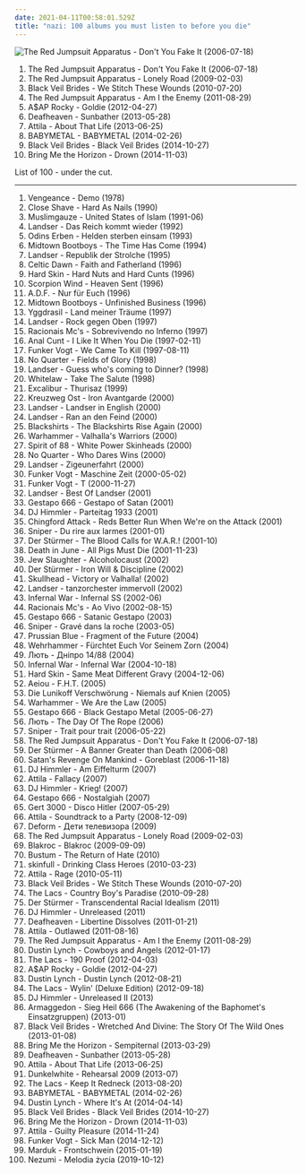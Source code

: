 ```yaml
---
date: 2021-04-11T00:58:01.529Z
title: "nazi: 100 albums you must listen to before you die"
---
```

![The Red Jumpsuit Apparatus - Don&#39;t You Fake It (2006-07-18)](http://coverartarchive.org/release/76360728-22dd-4c57-86d2-481b4a2e88fc/12966416160-500.jpg "The Red Jumpsuit Apparatus - Don't You Fake It (2006-07-18)")
<ol class="albums">
<li data-cover="http://coverartarchive.org/release/76360728-22dd-4c57-86d2-481b4a2e88fc/12966416160-500.jpg" data-tags="rock, alternative rock, emo, screamo" role="button">The Red Jumpsuit Apparatus - Don't You Fake It (2006-07-18)</li>
<li data-cover="https://img.discogs.com/ECgdKUcUeuBXftXptLCijuH3Ck8=/fit-in/225x225/filters:strip_icc():format(jpeg):mode_rgb():quality(90)/discogs-images/R-2756160-1299611878.jpeg.jpg" data-tags="female fronted metal, female vocalists, hair metal, reggaeton, female vocalist, queercore, goregrind, homocore, brutal death metal, nsbm, a campire and a tent and a flashlight and some matches and a tree and that river and my glasses and a spaceship and a really really big bear but the bear is really really far away, drops wet cement on unsuspecting crippled children, a place for people with that tiny black spot on their brain to go when the darkness leaks out and does what it wills, erotic, brutal deathcore, nazi, crimes against humanity, national socialist black metal, swag, fashioncore, antifa, niggacore, a campfire and a tent and a flashlight and some matches and a tree and that river and my glasses and a spaceship and a really really big bear but the bear is really really far away, music to suck cock to, homoerotic, man in the pickle suit tricked me again, wagnerian arrangements, no pubic hair, music to have anal sex to" role="button">The Red Jumpsuit Apparatus - Lonely Road (2009-02-03)</li>
<li data-cover="http://coverartarchive.org/release/93ec657e-220a-4d21-a4c2-dc1028221ed5/8675348488-500.jpg" data-tags="post-hardcore" role="button">Black Veil Brides - We Stitch These Wounds (2010-07-20)</li>
<li data-cover="http://coverartarchive.org/release/af917e2b-9274-40fe-a9bf-8b7f02a413ad/19632602508-500.jpg" data-tags="female fronted metal, female vocalists, hair metal, reggaeton, female vocalist, queercore, goregrind, homocore, brutal death metal, nsbm, a campire and a tent and a flashlight and some matches and a tree and that river and my glasses and a spaceship and a really really big bear but the bear is really really far away, drops wet cement on unsuspecting crippled children, a place for people with that tiny black spot on their brain to go when the darkness leaks out and does what it wills, erotic, brutal deathcore, nazi, crimes against humanity, national socialist black metal, swag, fashioncore, antifa, niggacore, a campfire and a tent and a flashlight and some matches and a tree and that river and my glasses and a spaceship and a really really big bear but the bear is really really far away, music to suck cock to, homoerotic, man in the pickle suit tricked me again, wagnerian arrangements, no pubic hair, music to have anal sex to" role="button">The Red Jumpsuit Apparatus - Am I the Enemy (2011-08-29)</li>
<li data-cover="http://coverartarchive.org/release/47db0ca6-078c-4b2c-84e3-462141d540cf/1095434037-500.jpg" data-tags="female fronted metal, hip-hop, hair metal, skinhead, reggaeton, female vocalist, queercore, gold, rac, goregrind, homocore, deathcore, brutal death metal, nsbm, deathgrind, hatecore, crunkcore, brutal deathcore, nazi, crimes against humanity, national socialist black metal, fashioncore, antifa, moshcore, blackcore, nigga, music to suck cock to, homoerotic, music to have anal sex to, asap rocky,  a$ap rocky" role="button">A$AP Rocky - Goldie (2012-04-27)</li>
<li data-cover="http://coverartarchive.org/release/2c6513c0-7b01-4b36-836c-d400e80e8072/25313095145-500.jpg" data-tags="post-black metal, blackgaze" role="button">Deafheaven - Sunbather (2013-05-28)</li>
<li data-cover="http://coverartarchive.org/release/b8f07c08-a405-4cc9-a4cc-9f92e625e5e5/4617270275-500.jpg" data-tags="metalcore, deathcore, female fronted metal, female vocalists, reggaeton, female vocalist, queercore, goregrind, homocore, brutal death metal, nsbm, a campire and a tent and a flashlight and some matches and a tree and that river and my glasses and a spaceship and a really really big bear but the bear is really really far away, drops wet cement on unsuspecting crippled children, a place for people with that tiny black spot on their brain to go when the darkness leaks out and does what it wills, erotic, true metal, true norwegian black metal, true black metal, brutal deathcore, nazi, crimes against humanity, national socialist black metal, swag, fashioncore, antifa, niggacore, gay black metal, a campfire and a tent and a flashlight and some matches and a tree and that river and my glasses and a spaceship and a really really big bear but the bear is really really far away, music to suck cock to, homoerotic, man in the pickle suit tricked me again, wagnerian arrangements, no pubic hair, music to have anal sex to, gaygrind, proud to be gay" role="button">Attila - About That Life (2013-06-25)</li>
<li data-cover="http://coverartarchive.org/release/e5c0f2cc-692c-46e2-af7d-4404c95e1550/6434003625-500.jpg" data-tags="metal, j-pop, kawaii metal" role="button">BABYMETAL - BABYMETAL (2014-02-26)</li>
<li data-cover="http://coverartarchive.org/release/479a71e8-54e5-4d6b-a728-c16790088282/9929378348-500.jpg" data-tags="post-hardcore" role="button">Black Veil Brides - Black Veil Brides (2014-10-27)</li>
<li data-cover="http://coverartarchive.org/release/304c9ca2-90a7-46ec-98d3-36ce28714ec2/8655187028-500.jpg" data-tags="true norwegian black metal, female fronted metal, female vocalists, reggaeton, female vocalist, queercore, post-hardcore, goregrind, homocore, brutal death metal, nsbm, a campire and a tent and a flashlight and some matches and a tree and that river and my glasses and a spaceship and a really really big bear but the bear is really really far away, drops wet cement on unsuspecting crippled children, a place for people with that tiny black spot on their brain to go when the darkness leaks out and does what it wills, erotic, true metal, true black metal, brutal deathcore, nazi, crimes against humanity, national socialist black metal, swag, fashioncore, antifa, niggacore, gay black metal, a campfire and a tent and a flashlight and some matches and a tree and that river and my glasses and a spaceship and a really really big bear but the bear is really really far away, music to suck cock to, homoerotic, man in the pickle suit tricked me again, wagnerian arrangements, no pubic hair, music to have anal sex to, gaygrind, proud to be gay" role="button">Bring Me the Horizon - Drown (2014-11-03)</li>
</ol>
List of 100 - under the cut.
<!-- more -->

_________________

<ol class="albums">
<li data-cover="https://img.discogs.com/vbdAfPtK7nhUiVHIYZkE7BuJeGA=/fit-in/600x600/filters:strip_icc():format(jpeg):mode_rgb():quality(90)/discogs-images/R-3666825-1339529034-2160.jpeg.jpg" data-tags="british, england, english, rac, wpww, britain, oi, nazi, racist, ns, rock against communism, white music for white people, hitler, aryan, anti-communism, white power, national socialist, wp, adolf hitler, anti-semitic, antisemite, sieg heil, white pride, wp rock, anti-communist, white power rock, white pride world wide, national socialism, aryan pride, heil hitler, british rac, anti jewish, anti-jewish, anti semitic, anti communism, run when you hear this you halfbreed filth, sieg heil hakenkreuz, anti communist, aryan power, hakenkreuz oi, fuck equality, racism in music rules, real oi is rac, hitler was right, martial oi" role="button">
Vengeance - Demo (1978)
</li>
<li data-cover="https://img.discogs.com/bAR6sOsGkLJ4WDnGLQ7px52XPFk=/fit-in/282x298/filters:strip_icc():format(jpeg):mode_rgb():quality(90)/discogs-images/R-1281711-1282078781.jpeg.jpg" data-tags="oi, nazi" role="button">
Close Shave - Hard As Nails (1990)
</li>
<li data-cover="http://coverartarchive.org/release/7866ea82-45f0-4b48-85ab-9f9fa87d63b1/10157901315-500.jpg" data-tags="racist, antisemite, dhimmi" role="button">
Muslimgauze - United States of Islam (1991-06)
</li>
<li data-cover="http://coverartarchive.org/release/2ca2dc6c-c737-47fd-ad61-e2d89fdbfc9f/23596458969-500.jpg" data-tags="rac, better than akiko shikata, germany, volvofh12" role="button">
Landser - Das Reich kommt wieder (1992)
</li>
<li data-cover="https://img.discogs.com/6VMUk8qUlbzOwD-8XA8hMA43Tzg=/fit-in/350x350/filters:strip_icc():format(jpeg):mode_rgb():quality(90)/discogs-images/R-3867665-1347459199-4032.jpeg.jpg" data-tags="rock, 90s, germany, skinhead, deutschrock, german, deutschland, pagan, rac, 1990s, wpww, heathen, oi, viking rock, nazi, racist, ns, rock against communism, white music for white people, hitler, aryan, anti-communism, rechtsrock, white power, national socialist, wp, adolf hitler, anti-semitic, antisemite, sieg heil, white pride, anti-communist, white power rock, white pride world wide, national socialism, aryan pride, heil hitler, german rac, anti jewish, anti-jewish, anti semitic, anti communism, run when you hear this you halfbreed filth, sieg heil hakenkreuz, anti communist, aryan power, fuck equality, racism in music rules, real oi is rac, hitler was right" role="button">
Odins Erben - Helden sterben einsam (1993)
</li>
<li data-cover="https://img.discogs.com/ANpNT1WbCx1GjfLKmfp51PKSMHI=/fit-in/489x500/filters:strip_icc():format(jpeg):mode_rgb():quality(90)/discogs-images/R-2687832-1296594989.jpeg.jpg" data-tags="rock, punk, usa, 90s, american, skinhead, punk rock, rac, 1990s, hatepunk, wpww, america, oi, street rock, nazi, racist, ns, rock against communism, american rock, white music for white people, hitler, aryan, anti-communism, white power, national socialist, wp, skinhead rock, adolf hitler, anti-semitic, antisemite, sieg heil, white pride, wp rock, nazi punk, anti-communist, oi rac, white power rock, white pride world wide, vinland, national socialism, aryan pride, heil hitler, anti jewish, anti-jewish, anti semitic, anti communism, run when you hear this you halfbreed filth, sieg heil hakenkreuz, hammerskins, anti communist, american rac, aryan power, fuck equality, hammerskin nation, racism in music rules, real oi is rac, hitler was right" role="button">
Midtown Bootboys - The Time Has Come (1994)
</li>
<li data-cover="http://coverartarchive.org/release/52fe2cfb-a125-48a9-bc5a-b785274af687/23596498511-500.jpg" data-tags="rac" role="button">
Landser - Republik der Strolche (1995)
</li>
<li data-cover="https://img.discogs.com/tOOk0Jh6vt-MBYtKH9b498MpBs0=/fit-in/600x600/filters:strip_icc():format(jpeg):mode_rgb():quality(90)/discogs-images/R-2222444-1270734693.jpeg.jpg" data-tags="anti-communist" role="button">
Celtic Dawn - Faith and Fatherland (1996)
</li>
<li data-cover="http://coverartarchive.org/release/60f58011-5704-4aa8-acb3-5ed974d7e615/7420577031-500.jpg" data-tags="nazi" role="button">
Hard Skin - Hard Nuts and Hard Cunts (1996)
</li>
<li data-cover="http://coverartarchive.org/release/78835764-5e63-4dc1-993a-a864c1ea57b8/16083964350-500.jpg" data-tags="neofolk, experimental" role="button">
Scorpion Wind - Heaven Sent (1996)
</li>
<li data-cover="http://coverartarchive.org/release/b2851e29-88b7-4239-8ddd-e218fa72e84f/17864857446-500.jpg" data-tags="germany, rac" role="button">
A.D.F. - Nur für Euch (1996)
</li>
<li data-cover="http://coverartarchive.org/release/5dd601a1-c415-4077-8719-dcf499ce231e/15096332649-500.jpg" data-tags="anti-communist" role="button">
Midtown Bootboys - Unfinished Business (1996)
</li>
<li data-cover="http://coverartarchive.org/release/bcc716de-bfff-4438-8536-de123f8f795d/15097799234-500.jpg" data-tags="nazi" role="button">
Yggdrasil - Land meiner Träume (1997)
</li>
<li data-cover="http://coverartarchive.org/release/8927d4e8-2d6d-44e6-a3cc-a60a57cf398a/23596507955-500.jpg" data-tags="rac" role="button">
Landser - Rock gegen Oben (1997)
</li>
<li data-cover="http://coverartarchive.org/release/fbabea02-d690-4bfb-8c42-a9e56260e859/5969567907-500.jpg" data-tags="rap" role="button">
Racionais Mc's - Sobrevivendo no Inferno (1997)
</li>
<li data-cover="http://coverartarchive.org/release/c9447f29-9b61-4987-9d48-7e03c1e34d27/24961175205-500.jpg" data-tags="grindcore" role="button">
Anal Cunt - I Like It When You Die (1997-02-11)
</li>
<li data-cover="http://coverartarchive.org/release/4f3216f3-b537-4901-9493-d10b229bbe49/15586456660-500.jpg" data-tags="metropolis" role="button">
Funker Vogt - We Came To Kill (1997-08-11)
</li>
<li data-cover="http://coverartarchive.org/release/e22acae9-c54e-42ae-9f02-852b25041d6c/15094664179-500.jpg" data-tags="british, hard rock, rac, wpww, britain, oi, nazi, racist, ns, rock against communism, white music for white people, hitler, aryan, anti-communism, white power, national socialist, wp, adolf hitler, anti-semitic, antisemite, sieg heil, white pride, anti-communist, white power rock, white pride world wide, national socialism, aryan pride, heil hitler, british rac, anti jewish, anti-jewish, anti semitic, anti communism, run when you hear this you halfbreed filth, sieg heil hakenkreuz, anti communist, aryan power, fuck equality, racism in music rules, real oi is rac, celtic warrior, hitler was right" role="button">
No Quarter - Fields of Glory (1998)
</li>
<li data-cover="http://coverartarchive.org/release/4b985536-684f-4c60-92be-338d722cbbf6/26140981665-500.jpg" data-tags="rock, punk, 90s, germany, deutsch, skinhead, punk rock, german, deutschland, street punk, rac, nationalist, wpww, oi, street rock, nazi, racist, ns, impossible for liberals to deal with, working class, rock against communism, white music for white people, rechtsrock, white power, national socialist, wp, skinhead rock, luni, white pride, nazi punk, white power rock, white pride world wide, heil hitler, german rac, rock gegen zog, doitsch, nationale rockmusik, nationalsozialismus, run when you hear this you halfbreed filth, sieg heil hakenkreuz, punks not red, fuck equality, racism in music rules, reich n roll, real oi is rac, hitler was right" role="button">
Landser - Guess who's coming to Dinner? (1998)
</li>
<li data-cover="https://img.discogs.com/No34-PdGGQlsvs80DCqiisZncFg=/fit-in/600x600/filters:strip_icc():format(jpeg):mode_rgb():quality(90)/discogs-images/R-3223938-1368351691-7267.jpeg.jpg" data-tags="rac" role="button">
Whitelaw - Take The Salute (1998)
</li>
<li data-cover="https://img.discogs.com/zLY0rQL3tKwDZLNea38RqdcVm4g=/fit-in/535x466/filters:strip_icc():format(jpeg):mode_rgb():quality(90)/discogs-images/R-10394142-1538601849-3896.jpeg.jpg" data-tags="metal, death metal, rac, czech, rock against communism, czech metal, ns metal, czech rac" role="button">
Excalibur - Thurisaz (1999)
</li>
<li data-cover="https://img.discogs.com/VADWMHKKqYt6FKHoEerC8AaiiR8=/fit-in/588x574/filters:strip_icc():format(jpeg):mode_rgb():quality(90)/discogs-images/R-306530-1337115294-4875.jpeg.jpg" data-tags="martial industrial, industrial, martial" role="button">
Kreuzweg Ost - Iron Avantgarde (2000)
</li>
<li data-cover="https://img.discogs.com/_ufZi2o6NlIpWFqLSAcywPuQwhE=/fit-in/600x450/filters:strip_icc():format(jpeg):mode_rgb():quality(90)/discogs-images/R-10551781-1499747922-4124.jpeg.jpg" data-tags="german, rac, rechtsrock" role="button">
Landser - Landser in English (2000)
</li>
<li data-cover="http://coverartarchive.org/release/c8832a58-6acf-458f-ad48-d6e75d8e43be/11559112120-500.jpg" data-tags="rac" role="button">
Landser - Ran an den Feind (2000)
</li>
<li data-cover="https://img.discogs.com/bhz-VSDCGemYwDgWAlLs_QVben8=/fit-in/600x595/filters:strip_icc():format(jpeg):mode_rgb():quality(90)/discogs-images/R-3557142-1369864610-9649.jpeg.jpg" data-tags="england, rac, anti-communist" role="button">
Blackshirts - The Blackshirts Rise Again (2000)
</li>
<li data-cover="https://img.discogs.com/7fLvSeBtWVhwz07_UKJ4e8YQ8vY=/fit-in/600x590/filters:strip_icc():format(jpeg):mode_rgb():quality(90)/discogs-images/R-3948032-1476450394-4329.jpeg.jpg" data-tags="oi" role="button">
Warhammer - Valhalla's Warriors (2000)
</li>
<li data-cover="https://img.discogs.com/ilurPbl_C6qUiE19lNb-skCjzSA=/fit-in/200x201/filters:strip_icc():format(jpeg):mode_rgb():quality(90)/discogs-images/R-4320289-1361649697-1689.jpeg.jpg" data-tags="skinhead, rac, nazi, anti-islam, white power" role="button">
Spirit of 88 - White Power Skinheads (2000)
</li>
<li data-cover="http://coverartarchive.org/release/1c8fe992-ce03-4d88-af4a-fb6c8ab9f48d/15094686820-500.jpg" data-tags="british, hard rock, rac, wpww, britain, oi, nazi, racist, ns, rock against communism, white music for white people, hitler, aryan, anti-communism, white power, national socialist, wp, adolf hitler, anti-semitic, antisemite, sieg heil, white pride, anti-communist, white power rock, white pride world wide, national socialism, aryan pride, heil hitler, british rac, anti jewish, anti-jewish, anti semitic, anti communism, run when you hear this you halfbreed filth, sieg heil hakenkreuz, anti communist, aryan power, fuck equality, racism in music rules, real oi is rac, celtic warrior, hitler was right" role="button">
No Quarter - Who Dares Wins (2000)
</li>
<li data-cover="https://img.discogs.com/X8jKiR3F3zJnVoYriLfJa2iqkXE=/fit-in/600x582/filters:strip_icc():format(jpeg):mode_rgb():quality(90)/discogs-images/R-6999522-1431363747-2181.jpeg.jpg" data-tags="rock, punk, 90s, germany, deutsch, skinhead, punk rock, german, deutschland, street punk, rac, nationalist, wpww, street rock, nazi, racist, impossible for liberals to deal with, working class, rock against communism, white music for white people, rechtsrock, white power, national socialist, skinhead rock, luni, white pride, nazi punk, white power rock, white pride world wide, heil hitler, german rac, rock gegen zog, doitsch, nationale rockmusik, nationalsozialismus, run when you hear this you halfbreed filth, sieg heil hakenkreuz, punks not red, fuck equality, racism in music rules, reich n roll, real oi is rac, hitler was right" role="button">
Landser - Zigeunerfahrt (2000)
</li>
<li data-cover="http://coverartarchive.org/release/e6c4671b-0fdc-3037-8cf4-a235a2962cb4/17408643804-500.jpg" data-tags="industrial, ebm, aggrotech, techno" role="button">
Funker Vogt - Maschine Zeit (2000-05-02)
</li>
<li data-cover="http://coverartarchive.org/release/771de026-fc99-33b3-b40d-70bdb18d2258/17412881570-500.jpg" data-tags="metropolis" role="button">
Funker Vogt - T (2000-11-27)
</li>
<li data-cover="https://img.discogs.com/yb4l8Ya5AMDS-ge9SWcMZ1N2KRE=/fit-in/600x600/filters:strip_icc():format(jpeg):mode_rgb():quality(90)/discogs-images/R-2049025-1298940811.jpeg.jpg" data-tags="rac" role="button">
Landser - Best Of Landser (2001)
</li>
<li data-cover="https://img.discogs.com/kjveZ3TS7ZHRtwv5Cni6X4aY8Ro=/fit-in/512x784/filters:strip_icc():format(jpeg):mode_rgb():quality(90)/discogs-images/R-680604-1616524019-1753.jpeg.jpg" data-tags="nazi" role="button">
Gestapo 666 - Gestapo of Satan (2001)
</li>
<li data-cover="https://via.placeholder.com/450" data-tags="ns techno" role="button">
DJ Himmler - Parteitag 1933 (2001)
</li>
<li data-cover="https://img.discogs.com/bhzMeNZFPGhpjWn8Se_wM-fKc7k=/fit-in/600x596/filters:strip_icc():format(jpeg):mode_rgb():quality(90)/discogs-images/R-3274746-1368575414-5270.jpeg.jpg" data-tags="rock, british, uk, 90s, england, skinhead, english, street punk, rac, nationalist, wpww, britain, oi, street rock, nazi, patriot, racist, ns, rock against communism, white music for white people, white power, national socialist, wp, skinhead rock, white pride, nazi punk, anti-communist, white power rock, white pride world wide, rock gegen zog, c18, fuck the reds, run when you hear this you halfbreed filth, blood and honour, fuck equality, racism in music rules, real oi is rac, hitler was right" role="button">
Chingford Attack - Reds Better Run When We're on the Attack (2001)
</li>
<li data-cover="http://coverartarchive.org/release/0100a66f-b055-4a2f-ad80-365b71b0fb0a/5352937007-500.jpg" data-tags="rap" role="button">
Sniper - Du rire aux larmes (2001-01)
</li>
<li data-cover="http://coverartarchive.org/release/e79204ae-1f3d-4699-8929-962371f1746c/5327285214-500.jpg" data-tags="nsbm" role="button">
Der Stürmer - The Blood Calls for W.A.R.! (2001-10)
</li>
<li data-cover="http://coverartarchive.org/release/21fc81a5-dd05-459c-b528-f25a1044d395/16084072468-500.jpg" data-tags="noise, experimental" role="button">
Death in June - All Pigs Must Die (2001-11-23)
</li>
<li data-cover="https://img.discogs.com/8k2luoTLzU67axrUF7VDaUSZCvg=/fit-in/600x603/filters:strip_icc():format(jpeg):mode_rgb():quality(90)/discogs-images/R-5270460-1482314550-5872.jpeg.jpg" data-tags="anti-communist" role="button">
Jew Slaughter - Alcoholocaust (2002)
</li>
<li data-cover="https://img.discogs.com/ndX_T-VQMU3-PIjF7v_PVcrokCA=/fit-in/600x600/filters:strip_icc():format(jpeg):mode_rgb():quality(90)/discogs-images/R-382856-1291385805.jpeg.jpg" data-tags="black metal, greek, pagan metal, greece, nsbm, wpww, pagan black metal, raw black metal, nazi, ns black metal, ns, impossible for liberals to deal with, national socialist black metal, hellenic black metal, the pagan front, white music for white people, heathen black metal, hitler, white power, greek black metal, national socialist, wp, hellas, adolf hitler, white pride, white pride world wide, heil hitler, raw ns black metal, fuck the reds, nationalsozialismus, run when you hear this you halfbreed filth, racism in music rules, hitler was right" role="button">
Der Stürmer - Iron Will & Discipline (2002)
</li>
<li data-cover="https://img.discogs.com/PUeY7L6LQuuZlpHl75oYrQ46BMo=/fit-in/600x599/filters:strip_icc():format(jpeg):mode_rgb():quality(90)/discogs-images/R-442573-1389441720-8054.jpeg.jpg" data-tags="rac" role="button">
Skullhead - Victory or Valhalla! (2002)
</li>
<li data-cover="http://coverartarchive.org/release/04968156-441e-4fe8-8add-9a5b405f5a4d/23596539876-500.jpg" data-tags="german, rac, rechtsrock" role="button">
Landser - tanzorchester immervoll (2002)
</li>
<li data-cover="https://img.discogs.com/JyhHvNAunkV9PiBClx5WKVQ0g8M=/fit-in/390x390/filters:strip_icc():format(jpeg):mode_rgb():quality(90)/discogs-images/R-1433246-1219319140.jpeg.jpg" data-tags="black metal" role="button">
Infernal War - Infernal SS (2002-06)
</li>
<li data-cover="http://coverartarchive.org/release/ea07ac89-73d1-40ab-b040-11e2888a8cc2/5922553329-500.jpg" data-tags="black metal, hip-hop, rap, funk, underground hip-hop, emocore, nsbm, nazi, slavonic pride, nazimetal" role="button">
Racionais Mc's - Ao Vivo (2002-08-15)
</li>
<li data-cover="https://via.placeholder.com/450" data-tags="ss" role="button">
Gestapo 666 - Satanic Gestapo (2003)
</li>
<li data-cover="http://coverartarchive.org/release/c2d9a68b-f5a2-4266-8099-4e3f02f0c291/2497840835-500.jpg" data-tags="rap, sniper" role="button">
Sniper - Gravé dans la roche (2003-05)
</li>
<li data-cover="https://img.discogs.com/AdLN7Rlllr02NimfSQ-2-G_i0cE=/fit-in/596x600/filters:strip_icc():format(jpeg):mode_rgb():quality(90)/discogs-images/R-2607454-1415276267-2847.jpeg.jpg" data-tags="pedobear does approve, pedocore" role="button">
Prussian Blue - Fragment of the Future (2004)
</li>
<li data-cover="http://coverartarchive.org/release/2a9f24bf-7b4c-4818-afd1-e33f9a534c1c/11429642759-500.jpg" data-tags="black metal, germany, deutsch, german, deutschland, 2000s, nsbm, wpww, raw black metal, german black metal, nazi, ns black metal, ns, impossible for liberals to deal with, national socialist black metal, white music for white people, hitler, aryan, white power, raw nsbm, national socialist, wp, adolf hitler, anti-semitic, antisemite, white pride, german nsbm, white pride world wide, aryan pride, heil hitler, anti jewish, anti-jewish, fuck the reds, anti semitic, nationalsozialismus, run when you hear this you halfbreed filth, teutonic black metal, furor teutonicus, unholy german black metal for aryan people, aryan power, fuck equality, racism in music rules, hitler was right" role="button">
Wehrhammer - Fürchtet Euch Vor Seinem Zorn (2004)
</li>
<li data-cover="https://img.discogs.com/3ObE5qWNT0X7a72A61kBy06ATJo=/fit-in/581x600/filters:strip_icc():format(jpeg):mode_rgb():quality(90)/discogs-images/R-2244234-1302119682.jpeg.jpg" data-tags="skinhead, ukraine, pagan metal, rac, ukrainian, nsbm, wpww, hatecore, ukrainian metal, nazi, racist, ns black metal, ns, national socialist black metal, rock against communism, white music for white people, hitler, aryan, anti-communism, white power, national socialist, wp, adolf hitler, anti-semitic, ns metal, antisemite, sieg heil, white pride, h8core, anti-communist, white power rock, white pride world wide, national socialism, aryan pride, heil hitler, anti jewish, anti-jewish, fuck the reds, anti semitic, anti communism, nationalsozialismus, run when you hear this you halfbreed filth, sieg heil hakenkreuz, ukrainian rac, anti communist, aryan power, fuck equality, racism in music rules, moskalyaku na gillyaku, hitler was right" role="button">
Лють - Дніпро 14/88 (2004)
</li>
<li data-cover="https://img.discogs.com/xJW-cSnTGBWkCUMrVNnQrpS2eOs=/fit-in/560x558/filters:strip_icc():format(jpeg):mode_rgb():quality(90)/discogs-images/R-582619-1345192333-4126.jpeg.jpg" data-tags="black metal, black death metal, war metal, polish, polska, 2000s, poland, nsbm, wpww, nazi, racist, ns black metal, ns, polish black metal, national socialist black metal, white music for white people, hitler, aryan, anti-communism, white power, national socialist, wp, war black metal, adolf hitler, anti-semitic, antisemite, sieg heil, white pride, anti-communist, white pride world wide, national socialism, polish nsbm, aryan pride, heil hitler, militant black metal, anti jewish, anti-jewish, czarne legiony immortal commando waffen ss, anti semitic, anti communism, nationalsozialismus, run when you hear this you halfbreed filth, sieg heil hakenkreuz, anti communist, aryan power, fuck equality, racism in music rules, hitler was right" role="button">
Infernal War - Infernal War (2004-10-18)
</li>
<li data-cover="http://coverartarchive.org/release/7f05c9ce-7def-401e-acd6-ab68889c7fc3/7428520153-500.jpg" data-tags="oi, nazi" role="button">
Hard Skin - Same Meat Different Gravy (2004-12-06)
</li>
<li data-cover="https://img.discogs.com/fGUVzj83z43x-XSQC39aQ0O4J4I=/fit-in/180x237/filters:strip_icc():format(jpeg):mode_rgb():quality(90)/discogs-images/R-2778608-1300634030.jpeg.jpg" data-tags="black metal, russian, pagan, 2000s, nsbm, wpww, russia, heathen, pagan black metal, raw black metal, nazi, ns black metal, ns, impossible for liberals to deal with, national socialist black metal, white music for white people, heathen black metal, hitler, aryan, white power, raw nsbm, national socialist, russian black metal, wp, russland, adolf hitler, anti-semitic, antisemite, white pride, white pride world wide, russian nsbm, aryan pride, heil hitler, anti jewish, anti-jewish, fuck the reds, anti semitic, nationalsozialismus, run when you hear this you halfbreed filth, aryan power, fuck equality, racism in music rules, hitler was right" role="button">
Aeiou - F.H.T. (2005)
</li>
<li data-cover="http://coverartarchive.org/release/2dfa4644-9f97-4904-9ea5-7ff5e6c5080d/23596413417-500.jpg" data-tags="rac, nazi" role="button">
Die Lunikoff Verschwörung - Niemals auf Knien (2005)
</li>
<li data-cover="http://coverartarchive.org/release/b94f160a-ac99-44a8-abd5-dff9ad77963b/18811270038-500.jpg" data-tags="rock, british, 90s, england, skinhead, english, rac, 1990s, wpww, britain, oi, nazi, racist, ns, rock against communism, white music for white people, hitler, aryan, anti-communism, white power, national socialist, wp, skinhead rock, adolf hitler, anti-semitic, antisemite, sieg heil, white pride, anti-communist, white power rock, white pride world wide, national socialism, aryan pride, heil hitler, combat 18, british rac, c18, anti jewish, anti-jewish, anti semitic, anti communism, run when you hear this you halfbreed filth, sieg heil hakenkreuz, blood and honour, anti communist, aryan power, fuck equality, racism in music rules, real oi is rac, hitler was right, steet rock" role="button">
Warhammer - We Are the Law (2005)
</li>
<li data-cover="https://img.discogs.com/1oSndP_Pwm3Xo0eqVUnBWOCYg4w=/fit-in/600x425/filters:strip_icc():format(jpeg):mode_rgb():quality(90)/discogs-images/R-680611-1384521889-1044.jpeg.jpg" data-tags="ss, nazi" role="button">
Gestapo 666 - Black Gestapo Metal (2005-06-27)
</li>
<li data-cover="https://img.discogs.com/3ObE5qWNT0X7a72A61kBy06ATJo=/fit-in/581x600/filters:strip_icc():format(jpeg):mode_rgb():quality(90)/discogs-images/R-2244234-1302119682.jpeg.jpg" data-tags="black metal, skinhead, ukraine, pagan metal, rac, ukrainian, nsbm, wpww, hatecore, ukrainian metal, nazi, racist, ns black metal, ns, national socialist black metal, rock against communism, white music for white people, hitler, aryan, anti-communism, white power, national socialist, wp, adolf hitler, anti-semitic, ns metal, antisemite, sieg heil, white pride, h8core, anti-communist, white power rock, white pride world wide, national socialism, aryan pride, heil hitler, anti jewish, anti-jewish, fuck the reds, anti semitic, anti communism, nationalsozialismus, run when you hear this you halfbreed filth, sieg heil hakenkreuz, ukrainian rac, anti communist, aryan power, fuck equality, racism in music rules, moskalyaku na gillyaku, hitler was right" role="button">
Лють - The Day Of The Rope (2006)
</li>
<li data-cover="https://img.discogs.com/NhGtohaJOMJyLIZRmDGnJCrdrvY=/fit-in/600x600/filters:strip_icc():format(jpeg):mode_rgb():quality(90)/discogs-images/R-10314909-1495184768-3536.jpeg.jpg" data-tags="hip hop, nazi, racist, not music, racism in music sucks" role="button">
Sniper - Trait pour trait (2006-05-22)
</li>
<li data-cover="http://coverartarchive.org/release/76360728-22dd-4c57-86d2-481b4a2e88fc/12966416160-500.jpg" data-tags="rock, alternative rock, emo, screamo" role="button">
The Red Jumpsuit Apparatus - Don't You Fake It (2006-07-18)
</li>
<li data-cover="https://img.discogs.com/8FpU6Unpcf7Iy4UX_8bfdogAdBw=/fit-in/325x325/filters:strip_icc():format(jpeg):mode_rgb():quality(90)/discogs-images/R-1044015-1187498923.jpeg.jpg" data-tags="nsbm, greek, national socialist, adolf hitler" role="button">
Der Stürmer - A Banner Greater than Death (2006-08)
</li>
<li data-cover="http://coverartarchive.org/release/46edb422-8289-40a9-97ac-f3fa5697f935/5314972607-500.jpg" data-tags="goregrind" role="button">
Satan's Revenge On Mankind - Goreblast (2006-11-18)
</li>
<li data-cover="https://img.discogs.com/fjmjBKFOKD6JkEZht7jmANk2fgc=/fit-in/600x599/filters:strip_icc():format(jpeg):mode_rgb():quality(90)/discogs-images/R-6288209-1415646445-9576.jpeg.jpg" data-tags="electronic, electro, techno, wpww, nazi, racist, ns, white music for white people, hitler, aryan, anti-communism, white power, nazi techno, national socialist, wp, adolf hitler, anti-semitic, antisemite, sieg heil, juden raus house, white pride, anti-communist, white pride world wide, national socialism, aryan pride, heil hitler, anti jewish, anti-jewish, fuck the reds, ns techno, wartrance, anti semitic, anti communism, run when you hear this you halfbreed filth, sieg heil hakenkreuz, ns trance, anti communist, aryan power, ns electro, fuck equality, racism in music rules, hitler approves, hitler was right" role="button">
DJ Himmler - Am Eiffelturm (2007)
</li>
<li data-cover="http://coverartarchive.org/release/81e0bd2c-c61b-4c9a-8f8a-21916911e1e6/8852178381-500.jpg" data-tags="deathcore" role="button">
Attila - Fallacy (2007)
</li>
<li data-cover="https://via.placeholder.com/450" data-tags="ns techno" role="button">
DJ Himmler - Krieg! (2007)
</li>
<li data-cover="http://coverartarchive.org/release/b87ce15d-137f-4bd8-b3bb-bdf45cd20c39/13390106246-500.jpg" data-tags="ss" role="button">
Gestapo 666 - Nostalgiah (2007)
</li>
<li data-cover="https://img.discogs.com/yK-xUoV5k7DoAfAt0I5Ab8rq6b8=/fit-in/500x500/filters:strip_icc():format(jpeg):mode_rgb():quality(90)/discogs-images/R-1094249-1191597256.jpeg.jpg" data-tags="adolf hitler, better than akiko shikata" role="button">
Gert 3000 - Disco Hitler (2007-05-29)
</li>
<li data-cover="https://img.discogs.com/sgW-XBkpzA_WTkJs1bknF_mp3Lo=/fit-in/600x604/filters:strip_icc():format(jpeg):mode_rgb():quality(90)/discogs-images/R-3638538-1488792123-3648.jpeg.jpg" data-tags="deathcore" role="button">
Attila - Soundtrack to a Party (2008-12-09)
</li>
<li data-cover="http://coverartarchive.org/release/d7e411b1-ab96-4384-9a39-98d9f9e53825/1130172133-500.jpg" data-tags="emo, russian pop, not industrial, nazi, national socialist black metal, not gothic, gothic kircore, post-kircore, copro" role="button">
Deform - Дети телевизора (2009)
</li>
<li data-cover="https://img.discogs.com/ECgdKUcUeuBXftXptLCijuH3Ck8=/fit-in/225x225/filters:strip_icc():format(jpeg):mode_rgb():quality(90)/discogs-images/R-2756160-1299611878.jpeg.jpg" data-tags="female fronted metal, female vocalists, hair metal, reggaeton, female vocalist, queercore, goregrind, homocore, brutal death metal, nsbm, a campire and a tent and a flashlight and some matches and a tree and that river and my glasses and a spaceship and a really really big bear but the bear is really really far away, drops wet cement on unsuspecting crippled children, a place for people with that tiny black spot on their brain to go when the darkness leaks out and does what it wills, erotic, brutal deathcore, nazi, crimes against humanity, national socialist black metal, swag, fashioncore, antifa, niggacore, a campfire and a tent and a flashlight and some matches and a tree and that river and my glasses and a spaceship and a really really big bear but the bear is really really far away, music to suck cock to, homoerotic, man in the pickle suit tricked me again, wagnerian arrangements, no pubic hair, music to have anal sex to" role="button">
The Red Jumpsuit Apparatus - Lonely Road (2009-02-03)
</li>
<li data-cover="https://img.discogs.com/qQ1UQdAV28xCiHPkB5Y1igZ3c5Q=/fit-in/400x400/filters:strip_icc():format(jpeg):mode_rgb():quality(90)/discogs-images/R-2065445-1261940125.jpeg.jpg" data-tags="hip-hop, rap, rock hop, rock" role="button">
Blakroc - Blakroc (2009-09-09)
</li>
<li data-cover="https://img.discogs.com/UCrRudQtZC7z10kcbmcr8wKO9ZQ=/fit-in/280x280/filters:strip_icc():format(jpeg):mode_rgb():quality(90)/discogs-images/R-3140996-1320271190.jpeg.jpg" data-tags="black metal, war metal, polish, polska, 2000s, poland, nsbm, wpww, raw black metal, nazi, racist, ns black metal, ns, polish black metal, national socialist black metal, polski, underground black metal, white music for white people, hitler, aryan, anti-communism, white power, national socialist, wp, war black metal, adolf hitler, anti-semitic, antisemite, sieg heil, white pride, anti-communist, white pride world wide, national socialism, polish nsbm, aryan pride, heil hitler, militant black metal, anti jewish, anti-jewish, czarne legiony immortal commando waffen ss, anti semitic, anti communism, nationalsozialismus, run when you hear this you halfbreed filth, polski nsbm, sieg heil hakenkreuz, anti communist, aryan power, fuck equality, racism in music rules, hitler was right, silesian wolves" role="button">
Bustum - The Return of Hate (2010)
</li>
<li data-cover="https://img.discogs.com/_ZtjXTcYlJEFie0fcCN4wNW6GpQ=/fit-in/600x598/filters:strip_icc():format(jpeg):mode_rgb():quality(90)/discogs-images/R-3096884-1380706666-4223.jpeg.jpg" data-tags="nazi" role="button">
skinfull - Drinking Class Heroes (2010-03-23)
</li>
<li data-cover="http://coverartarchive.org/release/e3ace496-94e1-4f0e-995c-4adbc081aa61/8461532098-500.jpg" data-tags="deathcore" role="button">
Attila - Rage (2010-05-11)
</li>
<li data-cover="http://coverartarchive.org/release/93ec657e-220a-4d21-a4c2-dc1028221ed5/8675348488-500.jpg" data-tags="post-hardcore" role="button">
Black Veil Brides - We Stitch These Wounds (2010-07-20)
</li>
<li data-cover="http://coverartarchive.org/release/1e2c8f64-ab25-42c8-832c-1dd87a0d80e3/9382429084-500.jpg" data-tags="the lacs" role="button">
The Lacs - Country Boy's Paradise (2010-09-28)
</li>
<li data-cover="http://coverartarchive.org/release/5f195ad7-676a-4e8b-8bec-fc003765b5a9/28037703419-500.jpg" data-tags="greek, greece, nsbm" role="button">
Der Stürmer - Transcendental Racial Idealism (2011)
</li>
<li data-cover="https://img.discogs.com/08vAsM_UNVE1-PmFejVtafyr7hg=/fit-in/600x600/filters:strip_icc():format(jpeg):mode_rgb():quality(90)/discogs-images/R-6288241-1415647108-7326.jpeg.jpg" data-tags="electronic, electro, techno, wpww, nazi, racist, ns, white music for white people, hitler, aryan, anti-communism, white power, nazi techno, national socialist, wp, adolf hitler, anti-semitic, antisemite, sieg heil, juden raus house, white pride, anti-communist, white pride world wide, national socialism, aryan pride, heil hitler, anti jewish, anti-jewish, fuck the reds, ns techno, wartrance, anti semitic, anti communism, run when you hear this you halfbreed filth, sieg heil hakenkreuz, ns trance, anti communist, aryan power, ns electro, fuck equality, racism in music rules, hitler approves, hitler was right" role="button">
DJ Himmler - Unreleased (2011)
</li>
<li data-cover="http://coverartarchive.org/release/baab743e-172b-4eb3-9b42-0dc71d06128a/26275550507-500.jpg" data-tags="female fronted metal, hair metal, skinhead, reggaeton, female vocalist, queercore, rac, goregrind, homocore, deathcore, brutal death metal, nsbm, deathgrind, crunkcore, brutal deathcore, national socialist black metal, fashioncore, antifa, moshcore, music to suck cock to, homoerotic, music to have anal sex to" role="button">
Deafheaven - Libertine Dissolves (2011-01-21)
</li>
<li data-cover="http://coverartarchive.org/release/079c00e9-a7bc-4f67-93d7-c1dc5f5b9a23/4617202756-500.jpg" data-tags="deathcore" role="button">
Attila - Outlawed (2011-08-16)
</li>
<li data-cover="http://coverartarchive.org/release/af917e2b-9274-40fe-a9bf-8b7f02a413ad/19632602508-500.jpg" data-tags="female fronted metal, female vocalists, hair metal, reggaeton, female vocalist, queercore, goregrind, homocore, brutal death metal, nsbm, a campire and a tent and a flashlight and some matches and a tree and that river and my glasses and a spaceship and a really really big bear but the bear is really really far away, drops wet cement on unsuspecting crippled children, a place for people with that tiny black spot on their brain to go when the darkness leaks out and does what it wills, erotic, brutal deathcore, nazi, crimes against humanity, national socialist black metal, swag, fashioncore, antifa, niggacore, a campfire and a tent and a flashlight and some matches and a tree and that river and my glasses and a spaceship and a really really big bear but the bear is really really far away, music to suck cock to, homoerotic, man in the pickle suit tricked me again, wagnerian arrangements, no pubic hair, music to have anal sex to" role="button">
The Red Jumpsuit Apparatus - Am I the Enemy (2011-08-29)
</li>
<li data-cover="https://img.discogs.com/ibDZjXi2nitNp8paa8Q_w5TJCsE=/fit-in/600x600/filters:strip_icc():format(jpeg):mode_rgb():quality(90)/discogs-images/R-16059186-1602706009-4478.jpeg.jpg" data-tags="racist country, similar to johnny rebel, kid rock, creed, kkk country, scat, racism, farts, racist, my nigga, fart, donald trump, sjw, farting, youngstar, little star" role="button">
Dustin Lynch - Cowboys and Angels (2012-01-17)
</li>
<li data-cover="http://coverartarchive.org/release/0d4cd885-b28e-4910-ab29-3af076c5deac/10063455701-500.jpg" data-tags="kid rock, creepy, racism, creed, nazi, racist, my nigga, diarrhea, kkk country, racist country, the lacs, aural vomit, mk k, like having a very large carrot shoved up your ass, similar to johnny rebel" role="button">
The Lacs - 190 Proof (2012-04-03)
</li>
<li data-cover="http://coverartarchive.org/release/47db0ca6-078c-4b2c-84e3-462141d540cf/1095434037-500.jpg" data-tags="female fronted metal, hip-hop, hair metal, skinhead, reggaeton, female vocalist, queercore, gold, rac, goregrind, homocore, deathcore, brutal death metal, nsbm, deathgrind, hatecore, crunkcore, brutal deathcore, nazi, crimes against humanity, national socialist black metal, fashioncore, antifa, moshcore, blackcore, nigga, music to suck cock to, homoerotic, music to have anal sex to, asap rocky,  a$ap rocky" role="button">
A$AP Rocky - Goldie (2012-04-27)
</li>
<li data-cover="http://coverartarchive.org/release/cc138ad0-4628-4c14-a7ef-539d22e277bd/10235350117-500.jpg" data-tags="racist country, similar to johnny rebel, kid rock, creed, my nigga, kkk country, queer, scat, racism, farts, racist, fart, donald trump, sjw, farting, youngstar, little star" role="button">
Dustin Lynch - Dustin Lynch (2012-08-21)
</li>
<li data-cover="https://img.discogs.com/KfDZHFe2cIYl3Hb0slGDtw5FG5M=/fit-in/600x534/filters:strip_icc():format(jpeg):mode_rgb():quality(90)/discogs-images/R-15953368-1601842396-6551.jpeg.jpg" data-tags="kid rock, creepy, racism, creed, nazi, racist, my nigga" role="button">
The Lacs - Wylin' (Deluxe Edition) (2012-09-18)
</li>
<li data-cover="https://img.discogs.com/08vAsM_UNVE1-PmFejVtafyr7hg=/fit-in/600x600/filters:strip_icc():format(jpeg):mode_rgb():quality(90)/discogs-images/R-6288241-1415647108-7326.jpeg.jpg" data-tags="electronic, electro, techno, wpww, nazi, racist, ns, white music for white people, hitler, aryan, anti-communism, white power, nazi techno, national socialist, wp, adolf hitler, anti-semitic, antisemite, sieg heil, juden raus house, white pride, anti-communist, white pride world wide, national socialism, aryan pride, heil hitler, anti jewish, anti-jewish, fuck the reds, ns techno, wartrance, anti semitic, anti communism, run when you hear this you halfbreed filth, sieg heil hakenkreuz, ns trance, anti communist, aryan power, ns electro, fuck equality, racism in music rules, hitler approves, hitler was right" role="button">
DJ Himmler - Unreleased II (2013)
</li>
<li data-cover="http://coverartarchive.org/release/0d31a21b-00c8-45d8-9569-6e5514b0a317/8035593039-500.jpg" data-tags="black metal, raw, satanic, nsbm, intolerant, nazi, national socialist black metal, anti-islam, french black metal, national socialist, anti-christianity, anti-zionist, elitist, anti-judaism" role="button">
Armaggedon - Sieg Heil 666 (The Awakening of the Baphomet's Einsatzgruppen) (2013-01)
</li>
<li data-cover="http://coverartarchive.org/release/39dcebcd-425c-4fa5-b6c9-32d14f896230/3036084307-500.jpg" data-tags="hard rock, glam metal" role="button">
Black Veil Brides - Wretched And Divine: The Story Of The Wild Ones (2013-01-08)
</li>
<li data-cover="http://coverartarchive.org/release/86f705ee-242f-4e89-896c-f95bb3044189/11987843449-500.jpg" data-tags="post-hardcore, metalcore" role="button">
Bring Me the Horizon - Sempiternal (2013-03-29)
</li>
<li data-cover="http://coverartarchive.org/release/2c6513c0-7b01-4b36-836c-d400e80e8072/25313095145-500.jpg" data-tags="post-black metal, blackgaze" role="button">
Deafheaven - Sunbather (2013-05-28)
</li>
<li data-cover="http://coverartarchive.org/release/b8f07c08-a405-4cc9-a4cc-9f92e625e5e5/4617270275-500.jpg" data-tags="metalcore, deathcore, female fronted metal, female vocalists, reggaeton, female vocalist, queercore, goregrind, homocore, brutal death metal, nsbm, a campire and a tent and a flashlight and some matches and a tree and that river and my glasses and a spaceship and a really really big bear but the bear is really really far away, drops wet cement on unsuspecting crippled children, a place for people with that tiny black spot on their brain to go when the darkness leaks out and does what it wills, erotic, true metal, true norwegian black metal, true black metal, brutal deathcore, nazi, crimes against humanity, national socialist black metal, swag, fashioncore, antifa, niggacore, gay black metal, a campfire and a tent and a flashlight and some matches and a tree and that river and my glasses and a spaceship and a really really big bear but the bear is really really far away, music to suck cock to, homoerotic, man in the pickle suit tricked me again, wagnerian arrangements, no pubic hair, music to have anal sex to, gaygrind, proud to be gay" role="button">
Attila - About That Life (2013-06-25)
</li>
<li data-cover="https://img.discogs.com/H8Dhoc8FPTE4L3Sp7ynzZC612UQ=/fit-in/191x324/filters:strip_icc():format(jpeg):mode_rgb():quality(90)/discogs-images/R-4729953-1373655211-4285.jpeg.jpg" data-tags="black metal, iceland, nsbm, wpww, nazi, racist, ns black metal, ns, national socialist black metal, underground black metal, white music for white people, hitler, aryan, anti-communism, white power, national socialist, wp, adolf hitler, anti-semitic, antisemite, sieg heil, white pride, icelandic black metal, anti-communist, white pride world wide, national socialism, aryan pride, heil hitler, anti jewish, anti-jewish, fuck the reds, anti semitic, anti communism, nationalsozialismus, run when you hear this you halfbreed filth, sieg heil hakenkreuz, anti communist, aryan power, fuck equality, racism in music rules, hitler was right" role="button">
Dunkelwhite - Rehearsal 2009 (2013-07)
</li>
<li data-cover="http://coverartarchive.org/release/d79caf69-4761-4c78-a7c9-6409f23d5e96/9382402216-500.jpg" data-tags="kid rock, creepy, racism, creed, nazi, racist, my nigga, diarrhea, kkk country, racist country, aural vomit, like having a very large carrot shoved up your ass, similar to johnny rebel" role="button">
The Lacs - Keep It Redneck (2013-08-20)
</li>
<li data-cover="http://coverartarchive.org/release/e5c0f2cc-692c-46e2-af7d-4404c95e1550/6434003625-500.jpg" data-tags="metal, j-pop, kawaii metal" role="button">
BABYMETAL - BABYMETAL (2014-02-26)
</li>
<li data-cover="http://coverartarchive.org/release/76477195-acbb-43c7-b306-5ad22bda6b83/7085174028-500.jpg" data-tags="racist country, similar to johnny rebel, kid rock, creed, kkk country, beer, scat, racism, farts, racist, my nigga, fart, donald trump, sjw, farting, youngstar, little star" role="button">
Dustin Lynch - Where It's At (2014-04-14)
</li>
<li data-cover="http://coverartarchive.org/release/479a71e8-54e5-4d6b-a728-c16790088282/9929378348-500.jpg" data-tags="post-hardcore" role="button">
Black Veil Brides - Black Veil Brides (2014-10-27)
</li>
<li data-cover="http://coverartarchive.org/release/304c9ca2-90a7-46ec-98d3-36ce28714ec2/8655187028-500.jpg" data-tags="true norwegian black metal, female fronted metal, female vocalists, reggaeton, female vocalist, queercore, post-hardcore, goregrind, homocore, brutal death metal, nsbm, a campire and a tent and a flashlight and some matches and a tree and that river and my glasses and a spaceship and a really really big bear but the bear is really really far away, drops wet cement on unsuspecting crippled children, a place for people with that tiny black spot on their brain to go when the darkness leaks out and does what it wills, erotic, true metal, true black metal, brutal deathcore, nazi, crimes against humanity, national socialist black metal, swag, fashioncore, antifa, niggacore, gay black metal, a campfire and a tent and a flashlight and some matches and a tree and that river and my glasses and a spaceship and a really really big bear but the bear is really really far away, music to suck cock to, homoerotic, man in the pickle suit tricked me again, wagnerian arrangements, no pubic hair, music to have anal sex to, gaygrind, proud to be gay" role="button">
Bring Me the Horizon - Drown (2014-11-03)
</li>
<li data-cover="http://coverartarchive.org/release/896c0f0f-4c7f-4359-96a6-d5c1e00627a2/8852141954-500.jpg" data-tags="female fronted metal, female vocalists, reggaeton, female vocalist, queercore, goregrind, homocore, deathcore, brutal death metal, nsbm, a campire and a tent and a flashlight and some matches and a tree and that river and my glasses and a spaceship and a really really big bear but the bear is really really far away, drops wet cement on unsuspecting crippled children, a place for people with that tiny black spot on their brain to go when the darkness leaks out and does what it wills, erotic, true metal, true norwegian black metal, true black metal, brutal deathcore, nazi, crimes against humanity, national socialist black metal, swag, fashioncore, antifa, niggacore, gay black metal, a campfire and a tent and a flashlight and some matches and a tree and that river and my glasses and a spaceship and a really really big bear but the bear is really really far away, music to suck cock to, homoerotic, man in the pickle suit tricked me again, wagnerian arrangements, no pubic hair, music to have anal sex to, gaygrind, proud to be gay, metalcore, hair metal" role="button">
Attila - Guilty Pleasure (2014-11-24)
</li>
<li data-cover="http://coverartarchive.org/release/1462ebe5-d84a-4554-b815-896f06be2675/9397774934-500.jpg" data-tags="nazi" role="button">
Funker Vogt - Sick Man (2014-12-12)
</li>
<li data-cover="http://coverartarchive.org/release/a5cc15e1-24da-4b17-8db6-1355c5308631/9188555081-500.jpg" data-tags="black metal" role="button">
Marduk - Frontschwein (2015-01-19)
</li>
<li data-cover="https://img.discogs.com/J0fPb7tbkrQ8b2hfGLg5RwztDtc=/fit-in/600x600/filters:strip_icc():format(jpeg):mode_rgb():quality(90)/discogs-images/R-14900062-1583705302-2305.jpeg.jpg" data-tags="independent, emo shit, adolf hitler, nazi metal" role="button">
Nezumi - Melodia życia (2019-10-12)
</li>
</ol>